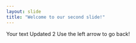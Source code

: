 ```yaml
---
layout: slide
title: "Welcome to our second slide!"
---
```

Your text Updated 2
Use the left arrow to go back!
